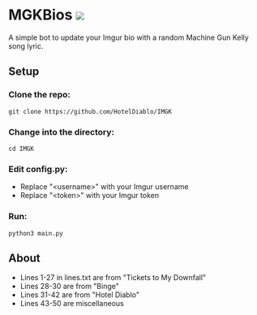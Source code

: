 # MGKBios ![](https://i.imgur.com/EARWHAF.png)

A simple bot to update your Imgur bio with a random Machine Gun Kelly song lyric.

## Setup

### Clone the repo:

    git clone https://github.com/HotelDiablo/IMGK

### Change into the directory:

    cd IMGK
    
### Edit config.py:

- Replace "\<username>" with your Imgur username
- Replace "\<token>" with your Imgur token

### Run:

    python3 main.py

## About

- Lines 1-27 in lines.txt are from "Tickets to My Downfall"
- Lines 28-30 are from "Binge"
- Lines 31-42 are from "Hotel Diablo"
- Lines 43-50 are miscellaneous
